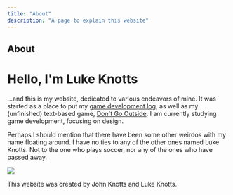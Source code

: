 ```yaml
---
title: "About"
description: "A page to explain this website"
---
```


## About

# Hello, I'm Luke Knotts

...and this is my website, dedicated to various endeavors of mine. It was started as a place to put my <a class="inline-link" href="/devlog/devloghome">game development log</a>, as well as my (unfinished) text-based game, <a class="inline-link" href="projects/dontgooutside">Don't Go Outside</a>. I am currently studying game development, focusing on design.

Perhaps I should mention that there have been some other weirdos with my name floating around. I have no ties to any of the other ones named Luke Knotts. Not to the one who plays soccer, nor any of the ones who have passed away.

<img src="/images/notebookdice.jpeg"/>

This website was created by John Knotts and Luke Knotts.
